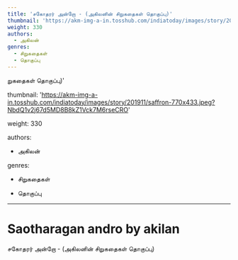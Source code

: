 ```yaml
---
title: 'சகோதரர் அன்றோ - (அகிலனின் சிறுகதைகள் தொகுப்பு)'
thumbnail: 'https://akm-img-a-in.tosshub.com/indiatoday/images/story/201911/saffron-770x433.jpeg?NbdQ1v2j67d5MD8B8kZ1Vck7M6rseCRO'
weight: 330
authors:
  - அகிலன்
genres:
  - சிறுகதைகள்
  - தொகுப்பு
---
```

றுகதைகள் தொகுப்பு)'  

thumbnail: 'https://akm-img-a-in.tosshub.com/indiatoday/images/story/201911/saffron-770x433.jpeg?NbdQ1v2j67d5MD8B8kZ1Vck7M6rseCRO'  

weight: 330  

authors:  

  - அகிலன்  

genres:  

  - சிறுகதைகள்  

  - தொகுப்பு  

---  

  

# Saotharagan andro by akilan  

  

சகோதரர் அன்றோ - (அகிலனின் சிறுகதைகள் தொகுப்பு)